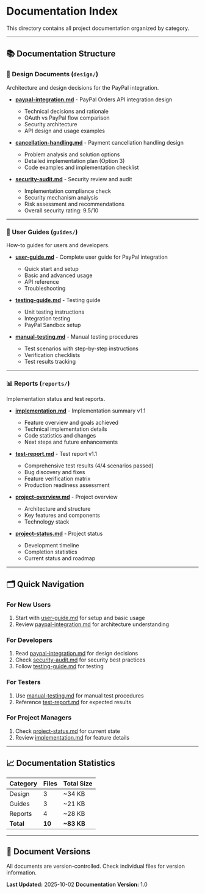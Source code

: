 # Documentation Index

This directory contains all project documentation organized by category.

---

## 📚 Documentation Structure

### 📐 Design Documents (`design/`)

Architecture and design decisions for the PayPal integration.

- **[paypal-integration.md](design/paypal-integration.md)** - PayPal Orders API integration design
  - Technical decisions and rationale
  - OAuth vs PayPal flow comparison
  - Security architecture
  - API design and usage examples

- **[cancellation-handling.md](design/cancellation-handling.md)** - Payment cancellation handling design
  - Problem analysis and solution options
  - Detailed implementation plan (Option 3)
  - Code examples and implementation checklist

- **[security-audit.md](design/security-audit.md)** - Security review and audit
  - Implementation compliance check
  - Security mechanism analysis
  - Risk assessment and recommendations
  - Overall security rating: 9.5/10

---

### 📖 User Guides (`guides/`)

How-to guides for users and developers.

- **[user-guide.md](guides/user-guide.md)** - Complete user guide for PayPal integration
  - Quick start and setup
  - Basic and advanced usage
  - API reference
  - Troubleshooting

- **[testing-guide.md](guides/testing-guide.md)** - Testing guide
  - Unit testing instructions
  - Integration testing
  - PayPal Sandbox setup

- **[manual-testing.md](guides/manual-testing.md)** - Manual testing procedures
  - Test scenarios with step-by-step instructions
  - Verification checklists
  - Test results tracking

---

### 📊 Reports (`reports/`)

Implementation status and test reports.

- **[implementation.md](reports/implementation.md)** - Implementation summary v1.1
  - Feature overview and goals achieved
  - Technical implementation details
  - Code statistics and changes
  - Next steps and future enhancements

- **[test-report.md](reports/test-report.md)** - Test report v1.1
  - Comprehensive test results (4/4 scenarios passed)
  - Bug discovery and fixes
  - Feature verification matrix
  - Production readiness assessment

- **[project-overview.md](reports/project-overview.md)** - Project overview
  - Architecture and structure
  - Key features and components
  - Technology stack

- **[project-status.md](reports/project-status.md)** - Project status
  - Development timeline
  - Completion statistics
  - Current status and roadmap

---

## 🗂️ Quick Navigation

### For New Users
1. Start with [user-guide.md](guides/user-guide.md) for setup and basic usage
2. Review [paypal-integration.md](design/paypal-integration.md) for architecture understanding

### For Developers
1. Read [paypal-integration.md](design/paypal-integration.md) for design decisions
2. Check [security-audit.md](design/security-audit.md) for security best practices
3. Follow [testing-guide.md](guides/testing-guide.md) for testing

### For Testers
1. Use [manual-testing.md](guides/manual-testing.md) for manual test procedures
2. Reference [test-report.md](reports/test-report.md) for expected results

### For Project Managers
1. Check [project-status.md](reports/project-status.md) for current state
2. Review [implementation.md](reports/implementation.md) for feature details

---

## 📈 Documentation Statistics

| Category | Files | Total Size |
|----------|-------|------------|
| Design | 3 | ~34 KB |
| Guides | 3 | ~21 KB |
| Reports | 4 | ~28 KB |
| **Total** | **10** | **~83 KB** |

---

## 🔄 Document Versions

All documents are version-controlled. Check individual files for version information.

**Last Updated:** 2025-10-02
**Documentation Version:** 1.0
